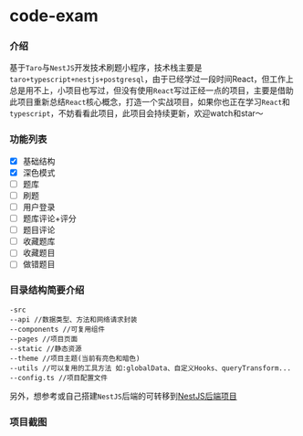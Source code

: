 # code-exam

### 介绍

基于`Taro`与`NestJS`开发技术刷题小程序，技术栈主要是`taro+typescript+nestjs+postgresql`，由于已经学过一段时间React，但工作上总是用不上，小项目也写过，但没有使用`React`写过正经一点的项目，主要是借助此项目重新总结`React`核心概念，打造一个实战项目，如果你也正在学习`React`和`typescript`，不妨看看此项目，此项目会持续更新，欢迎watch和star～

### 功能列表

- [x] 基础结构
- [x] 深色模式
- [ ] 题库
- [ ] 刷题
- [ ] 用户登录
- [ ] 题库评论+评分
- [ ] 题目评论
- [ ] 收藏题库
- [ ] 收藏题目
- [ ] 做错题目

### 目录结构简要介绍

```
-src
--api //数据类型、方法和网络请求封装
--components //可复用组件
--pages //项目页面
--static //静态资源
--theme //项目主题(当前有亮色和暗色)
--utils //可以复用的工具方法 如:globalData、自定义Hooks、queryTransform...
--config.ts //项目配置文件
```

另外，想参考或自己搭建`NestJS`后端的可转移到[NestJS后端项目](https://github.com/mozhijiang/code-exam-nest)

### 项目截图

